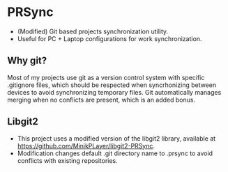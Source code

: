 # PRSync

- (Modified) Git based projects synchronization utility.
- Useful for PC + Laptop configurations for work synchronization.

## Why git?
Most of my projects use git as a version control system with specific .gitignore files, which should be respected when syncrhonizing between devices to avoid synchronizing temporary files.
Git automatically manages merging when no conflicts are present, which is an added bonus.

## Libgit2

- This project uses a modified version of the libgit2 library, available at https://github.com/MinikPLayer/libgit2-PRSync.
- Modification changes default .git directory name to .prsync to avoid conflicts with existing repositories.
